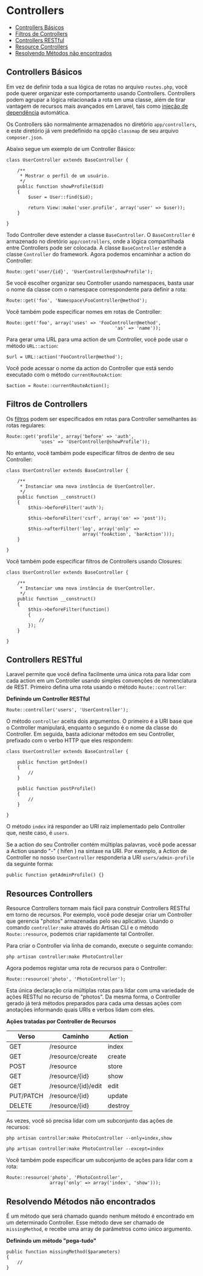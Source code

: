 # Controllers

- [Controllers Básicos](#basic-controllers)
- [Filtros de Controllers](#controller-filters)
- [Controllers RESTful](#restful-controllers)
- [Resource Controllers](#resource-controllers)
- [Resolvendo Métodos não encontrados](#handling-missing-methods)

<a name="basic-controllers"></a>
## Controllers Básicos

Em vez de definir toda a sua lógica de rotas no arquivo `routes.php`, você pode querer organizar este comportamento usando Controllers. Controllers podem agrupar a lógica relacionada a rota em uma classe, além de tirar vantagem de recursos mais avançados em Laravel, tais como [injeção de dependência](/docs/ioc) automática.

Os Controllers são normalmente armazenados no diretório `app/controllers`, e este diretório já vem predefinido na opção `classmap` de seu arquivo `composer.json`.

Abaixo segue um exemplo de um Controller Básico:


	class UserController extends BaseController {

		/**
		 * Mostrar o perfil de um usuário.
		 */
		public function showProfile($id)
		{
			$user = User::find($id);

			return View::make('user.profile', array('user' => $user));
		}

	}

Todo Controller deve estender a classe `BaseController`. O `BaseController` é armazenado no diretório `app/controllers`, onde a lógica compartilhada entre Controllers pode ser colocada. A classe `BaseController` estende a classe `Controller` do framework. Agora podemos encaminhar a action do Controller:

	Route::get('user/{id}', 'UserController@showProfile');

Se você escolher organizar seu Controller usando namespaces, basta usar o nome da classe com o namespace correspondente para definir a rota:

	Route::get('foo', 'Namespace\FooController@method');

Você também pode especificar nomes em rotas de Controller:

	Route::get('foo', array('uses' => 'FooController@method',
											'as' => 'name'));

Para gerar uma URL para uma action de um Controller, você pode usar o método `URL::action`:

	$url = URL::action('FooController@method');

Você pode acessar o nome da action do Controller que está sendo executado com o método `currentRouteAction`:

	$action = Route::currentRouteAction();

<a name="controller-filters"></a>
## Filtros de Controllers

Os [filtros](/docs/routing#route-filters) podem ser especificados em rotas para Controller semelhantes às rotas regulares:

	Route::get('profile', array('before' => 'auth',
				'uses' => 'UserController@showProfile'));

No entanto, você também pode especificar filtros de dentro de seu Controller:

	class UserController extends BaseController {

		/**
		 * Instanciar uma nova instância de UserController.
		 */
		public function __construct()
		{
			$this->beforeFilter('auth');

			$this->beforeFilter('csrf', array('on' => 'post'));

			$this->afterFilter('log', array('only' =>
								array('fooAction', 'barAction')));
		}

	}

Você também pode especificar filtros de Controllers usando Closures:

	class UserController extends BaseController {

		/**
		 * Instanciar uma nova instância de UserController.
		 */
		public function __construct()
		{
			$this->beforeFilter(function()
			{
				//
			});
		}

	}

<a name="restful-controllers"></a>
## Controllers RESTful

Laravel permite que você defina facilmente uma única rota para lidar com cada action em um Controller usando simples convenções de nomenclatura de REST. Primeiro defina uma rota usando o método `Route::controller`:


**Definindo um Controller RESTful**

	Route::controller('users', 'UserController');

O método `controller` aceita dois argumentos. O primeiro é a URI base que o Controller manipulará, enquanto o segundo é o nome da classe do Controller. Em seguida, basta adicionar métodos em seu Controller, prefixado com o verbo HTTP que eles respondem:

	class UserController extends BaseController {

		public function getIndex()
		{
			//
		}

		public function postProfile()
		{
			//
		}

	}

O método `index` irá responder ao URI raiz implementado pelo Controller que, neste caso, é `users`.

Se a action do seu Controller contém múltiplas palavras, você pode acessar a Action usando "-" ( hífen ) na sintaxe na URI. Por exemplo, a Action de Controller no nosso `UserController` responderia a URI `users/admin-profile` da seguinte forma:

	public function getAdminProfile() {}

<a name="resource-controllers"></a>
## Resources Controllers

Resource Controllers tornam mais fácil para construir Controllers RESTful em torno de recursos. Por exemplo, você pode desejar criar um Controller que gerencia "photos" armazenadas pelo seu aplicativo. Usando o comando `controller:make` através do Artisan CLI e o método `Route::resource`, podemos criar rapidamente tal Controller.

Para criar o Controller via linha de comando, execute o seguinte comando:

	php artisan controller:make PhotoController

Agora podemos registar uma rota de recursos para o Controller:

	Route::resource('photo', 'PhotoController');

Esta única declaração cria múltiplas rotas para lidar com uma variedade de ações RESTful no recurso de "photos". Da mesma forma, o Controller gerado já terá métodos preparados para cada uma dessas ações com anotações informando quais URIs e verbos lidam com eles.


**Ações tratadas por Controller de Recursos**

Verso     | Caminho               | Action
----------|-----------------------|--------------
GET       | /resource             | index
GET       | /resource/create      | create
POST      | /resource             | store
GET       | /resource/{id}        | show
GET       | /resource/{id}/edit   | edit
PUT/PATCH | /resource/{id}        | update
DELETE    | /resource/{id}        | destroy

As vezes, você só precisa lidar com um subconjunto das ações de recursos:

	php artisan controller:make PhotoController --only=index,show

	php artisan controller:make PhotoController --except=index

Você também pode especificar um subconjunto de ações para lidar com a rota:

	Route::resource('photo', 'PhotoController',
					array('only' => array('index', 'show')));

<a name="handling-missing-methods"></a>
## Resolvendo Métodos não encontrados

É um método que será chamado quando nenhum método é encontrado em um determinado Controller. Esse método deve ser chamado de `missingMethod`, e recebe uma array de parâmetros como único argumento.

**Definindo um método "pega-tudo"**

	public function missingMethod($parameters)
	{
		//
	}
